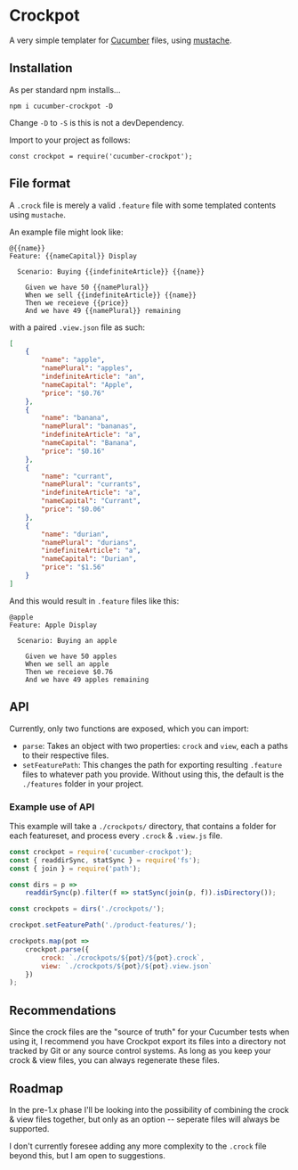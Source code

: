 # Crockpot

A very simple templater for [Cucumber](https://cucumber.io/) files, using [mustache](https://www.npmjs.com/package/mustache).

## Installation

As per standard npm installs...

```
npm i cucumber-crockpot -D
```

Change `-D` to `-S` is this is not a devDependency.

Import to your project as follows:

```
const crockpot = require('cucumber-crockpot');
```

## File format

A `.crock` file is merely a valid `.feature` file with some templated contents using `mustache`.

An example file might look like:

```
@{{name}}
Feature: {{nameCapital}} Display

  Scenario: Buying {{indefiniteArticle}} {{name}}

    Given we have 50 {{namePlural}}
    When we sell {{indefiniteArticle}} {{name}}
    Then we receieve {{price}}
    And we have 49 {{namePlural}} remaining
```

with a paired `.view.json` file as such:

```json
[
    {
        "name": "apple",
        "namePlural": "apples",
        "indefiniteArticle": "an",
        "nameCapital": "Apple",
        "price": "$0.76"
    },
    {
        "name": "banana",
        "namePlural": "bananas",
        "indefiniteArticle": "a",
        "nameCapital": "Banana",
        "price": "$0.16"
    },
    {
        "name": "currant",
        "namePlural": "currants",
        "indefiniteArticle": "a",
        "nameCapital": "Currant",
        "price": "$0.06"
    },
    {
        "name": "durian",
        "namePlural": "durians",
        "indefiniteArticle": "a",
        "nameCapital": "Durian",
        "price": "$1.56"
    }
]
```

And this would result in `.feature` files like this:

```
@apple
Feature: Apple Display

  Scenario: Buying an apple

    Given we have 50 apples
    When we sell an apple
    Then we receieve $0.76
    And we have 49 apples remaining
```

## API

Currently, only two functions are exposed, which you can import:

 * `parse`: Takes an object with two properties: `crock` and `view`, each a paths to their respective files.
 * `setFeaturePath`: This changes the path for exporting resulting `.feature` files to whatever path you provide. Without using this, the default is the `./features` folder in your project.

### Example use of API

This example will take a `./crockpots/` directory, that contains a folder for each featureset, and process every `.crock` & `.view.js` file.

```js
const crockpot = require('cucumber-crockpot');
const { readdirSync, statSync } = require('fs');
const { join } = require('path');

const dirs = p =>
    readdirSync(p).filter(f => statSync(join(p, f)).isDirectory());

const crockpots = dirs('./crockpots/');

crockpot.setFeaturePath('./product-features/');

crockpots.map(pot =>
    crockpot.parse({
        crock: `./crockpots/${pot}/${pot}.crock`,
        view: `./crockpots/${pot}/${pot}.view.json`
    })
);
```

## Recommendations

Since the crock files are the "source of truth" for your Cucumber tests when using it, I recommend you have Crockpot export its files into a directory not tracked by Git or any source control systems. As long as you keep your crock & view files, you can always regenerate these files.

## Roadmap

In the pre-1.x phase I'll be looking into the possibility of combining the crock & view files together, but only as an option -- seperate files will always be supported.

I don't currently foresee adding any more complexity to the `.crock` file beyond this, but I am open to suggestions.